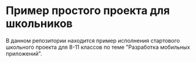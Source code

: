 # Пример простого проекта для школьников
В данном репозитории находится пример исполнения стартового школьного проекта для 8-11 классов по теме "Разработка мобильных приложений".
